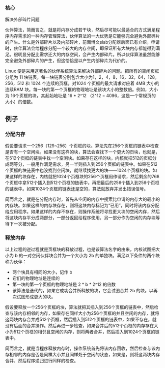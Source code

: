 ### 核心

解决外部碎片问题


伙伴算法，简而言之，就是将内存分成若干块，然后尽可能以最适合的方式满足程序内存需求的一种内存管理算法，伙伴算法的一大优势是它能够完全避免外部碎片的产生。什么是外部碎片以及内部碎片，前面博文slab分配器后面已有介绍。申请时，伙伴算法会给程序分配一个较大的内存空间，即保证所有大块内存都能得到满足。很明显分配比需求还大的内存空间，会产生内部碎片。所以伙伴算法虽然能够完全避免外部碎片的产生，但这恰恰是以产生内部碎片为代价的。



Linux 便是采用这著名的伙伴系统算法来解决外部碎片的问题。把所有的空闲页框分组为 11 块链表，每一块链表分别包含大小为1，2，4，8，16，32，64，128，256，512 和 1024 个连续的页框。对1024 个页框的最大请求对应着 4MB 大小的连续RAM 块。每一块的第一个页框的物理地址是该块大小的整数倍。例如，大小为 16个页框的块，其起始地址是 16 * 2^12 （2^12 = 4096，这是一个常规页的大小）的倍数。


## 例子

### 分配内存

假设要请求一个256（129~256）个页框的块。算法先在256个页框的链表中检查是否有一个空闲块。如果没有这样的块，算法会查找下一个更大的页块，也就是，在512个页框的链表中找一个空闲块。如果存在这样的块，内核就把512的页框分成两等分，一般用作满足需求，另一半则插入到256个页框的链表中。如果在512个页框的块链表中也没找到空闲块，就继续找更大的块——1024个页框的块。如果这样的块存在，内核就把1024个页框块的256个页框用作请求，然后剩余的768个页框中拿512个插入到512个页框的链表中，再把最后的256个插入到256个页框的链表中。如果1024个页框的链表还是空的，算法就放弃并发出错误信号。

简而言之，就是在分配内存时，首先从空闲的内存中搜索比申请的内存大的最小的内存块。如果这样的内存块存在，则将这块内存标记为“已用”，同时将该内存分配给应用程序。如果这样的内存不存在，则操作系统将寻找更大块的空闲内存，然后将这块内存平分成两部分，一部分返回给程序使用，另一部分作为空闲的内存块等待下一次被分配。

### 释放内存

以上过程的逆过程就是页框块的释放过程，也是该算法名字的由来。内核试图把大小为 b 的一对空闲伙伴块合并为一个大小为 2b 的单独块。满足以下条件的两个块称为伙伴：

- 两个快具有相同的大小，记作 b
- 它们的物理地址是连续的
- 第一块的第一个页框的物理地址是 2 * b * 2^12 的倍数
- 该算法是迭代的，如果它成功合并所释放的块，它会试图合并 2b 的块，以再次试图形成更大的块。


假设要释放一个256个页框的块，算法就把其插入到256个页框的链表中，然后检查与该内存相邻的内存，如果存在同样大小为256个页框的并且空闲的内存，就将这两块内存合并成512个页框，然后插入到512个页框的链表中，如果不存在，就没有后面的合并操作。然后再进一步检查，如果合并后的512个页框的内存存在大小为512个页框的相邻且空闲的内存，则将两者合并，然后插入到1024个页框的链表中。

简而言之，就是当程序释放内存时，操作系统首先将该内存回收，然后检查与该内存相邻的内存是否是同样大小并且同样处于空闲的状态，如果是，则将这两块内存合并，然后程序递归进行同样的检查。
